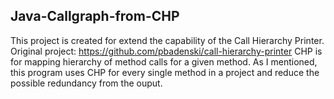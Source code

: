 ## Java-Callgraph-from-CHP

This project is created for extend the capability of the Call Hierarchy Printer.
Original project: https://github.com/pbadenski/call-hierarchy-printer
CHP is for mapping hierarchy of method calls for a given method. As I mentioned, this program uses CHP for every single method in a project and reduce the possible redundancy from the ouput. 

